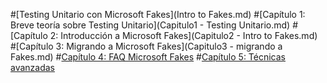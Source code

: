 #[Testing Unitario con Microsoft Fakes](Intro to Fakes.md)
#[Capítulo 1: Breve teoría sobre Testing Unitario](Capitulo1 - Testing Unitario.md)
#[Capítulo 2: Introducción a Microsoft Fakes](Capitulo2 - Intro to Fakes.md)
#[Capítulo 3: Migrando a Microsoft Fakes](Capitulo3 - migrando a Fakes.md)
#[Capítulo 4: FAQ Microsoft Fakes](Capitulo4.md)
#[Capítulo 5: Técnicas avanzadas](Capitulo5.md)
